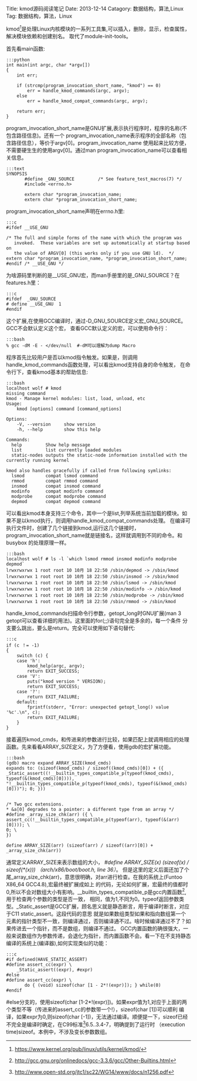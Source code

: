 Title: kmod源码阅读笔记
Date: 2013-12-14
Catagory: 数据结构，算法,Linux
Tag: 数据结构，算法，Linux

kmod[^1]是处理Linux内核模块的一系列工具集,可以插入，删除，显示，检查属性，解决模块依赖和创建别名。
取代了module-init-tools。


首先看main函数:

	:::python
	int main(int argc, char *argv[])
	{
		int err;

		if (strcmp(program_invocation_short_name, "kmod") == 0)
			err = handle_kmod_commands(argc, argv);
		else
			err = handle_kmod_compat_commands(argc, argv);

		return err;
	}
	
program_invocation_short_name是GNU扩展,表示执行程序时，程序的名称(不包含路径信息)。还有一个
program_invocation_name表示程序的全部名称（包含路径信息），等价于argv[0]。program_invocation_name
使用起来比较方便，不需要硬生生的使用argv[0]。通过man
program_invocation_name可以查看相关信息。
	
	:::text
	SYNOPSIS
		   #define _GNU_SOURCE         /* See feature_test_macros(7) */
		   #include <errno.h>

		   extern char *program_invocation_name;
		   extern char *program_invocation_short_name;
		   
program_invocation_short_name声明在errno.h里:

	:::c
	#ifdef __USE_GNU

	/* The full and simple forms of the name with which the program was
	   invoked.  These variables are set up automatically at startup based on
	   the value of ARGV[0] (this works only if you use GNU ld).  */
	extern char *program_invocation_name, *program_invocation_short_name;
	#endif /* __USE_GNU */

为啥源码里判断的是__USE_GNU宏，而man手册里的是_GNU_SOURCE？在features.h里：

	:::c
	#ifdef	_GNU_SOURCE
	# define __USE_GNU	1
	#endif
	
这个扩展,在使用GCC编译时，通过-D_GNU_SOURCE定义宏_GNU_SOURCE。GCC不会默认定义这个宏，
查看GCC默认定义的宏，可以使用命令行：

	:::bash
	% gcc -dM -E - </dev/null  #-dM可以理解为dump Macro
	
程序首先比较用户是否以kmod指令触发。如果是，则调用handle_kmod_commands函数处理，可以看出kmod支持自身的命令触发，
在命令行下，查看kmod基本的帮助信息:

	:::bash
	localhost wolf # kmod
	missing command
	kmod - Manage kernel modules: list, load, unload, etc
	Usage:
		kmod [options] command [command_options]

	Options:
		-V, --version     show version
		-h, --help        show this help

	Commands:
	  help         Show help message
	  list         list currently loaded modules
	  static-nodes outputs the static-node information installed with the currently running kernel

	kmod also handles gracefully if called from following symlinks:
	  lsmod        compat lsmod command
	  rmmod        compat rmmod command
	  insmod       compat insmod command
	  modinfo      compat modinfo command
	  modprobe     compat modprobe command
	  depmod       compat depmod command

可以看出kmod本身支持三个命令，其中一个是list,列举系统当前加载的模块。如果不是以kmod执行，则调用handle_kmod_compat_commands处理。
在编译可执行文件时，创建了几个链接到kmod,运行这几个链接时，program_invocation_short_name就是链接名，这样就调用到不同的命令。和busybox
的处理原理一样。

	:::bash
	localhost wolf # ls -l `which lsmod rmmod insmod modinfo modprobe depmod`
	lrwxrwxrwx 1 root root 10 10月 18 22:50 /sbin/depmod -> /sbin/kmod
	lrwxrwxrwx 1 root root 10 10月 18 22:50 /sbin/insmod -> /sbin/kmod
	lrwxrwxrwx 1 root root 10 10月 18 22:50 /sbin/lsmod -> /sbin/kmod
	lrwxrwxrwx 1 root root 10 10月 18 22:50 /sbin/modinfo -> /sbin/kmod
	lrwxrwxrwx 1 root root 10 10月 18 22:50 /sbin/modprobe -> /sbin/kmod
	lrwxrwxrwx 1 root root 10 10月 18 22:50 /sbin/rmmod -> /sbin/kmod

handle_kmod_commands扫描命令行参数，getopt_long时GNU扩展(man 3 getopt可以查看详细的用法)。这里面的for(;;)语句完全是多余的，每一个条件
分支要么跳出，要么是return。完全可以使用如下语句替代:

	:::c
	if (c ！= -1)
	{
		switch (c) {
		case 'h':
			kmod_help(argc, argv);
			return EXIT_SUCCESS;
		case 'V':
			puts("kmod version " VERSION);
			return EXIT_SUCCESS;
		case '?':
			return EXIT_FAILURE;
		default:
			fprintf(stderr, "Error: unexpected getopt_long() value '%c'.\n", c);
			return EXIT_FAILURE;
		}
	}
	
接着遍历kmod_cmds，和传进来的参数进行比较，如果匹配上就调用相应的处理函数。先来看看ARRAY_SIZE定义，为了方便看，使用gdb的宏扩展功能。

	:::bash
	(gdb) macro expand ARRAY_SIZE(kmod_cmds)
	expands to: (sizeof(kmod_cmds) / sizeof((kmod_cmds)[0]) + ({ _Static_assert((!__builtin_types_compatible_p(typeof(kmod_cmds), typeof(&(kmod_cmds)[0]))), "!__builtin_types_compatible_p(typeof(kmod_cmds), typeof(&(kmod_cmds)[0]))"); 0; }))
	

	/* Two gcc extensions.
	* &a[0] degrades to a pointer: a different type from an array */
	#define _array_size_chk(arr) ({ \
	assert_cc(!__builtin_types_compatible_p(typeof(arr), typeof(&(arr)[0]))); \
	0; \
	})

	define ARRAY_SIZE(arr) (sizeof(arr) / sizeof((arr)[0]) + _array_size_chk(arr))

通常定义ARRAY_SIZE来表示数组的大小，<em> #define ARRAY_SIZE(x) (sizeof(x) / sizeof(*(x))) （arch/x86/boot/boot.h, line 36）</em>。
但是这里的定义后面还加了个尾_array_size_chk(arr)，意思很明确，对arr进行检查。在我的系统上(Funtoo X86_64 GCC4.8),宏最终被扩展成如上
的代码，无论如何扩展，宏最终的值都时0,所以不会对数组大小有影响。__builtin_types_compatible_p是gcc内置函数[^2],用于检查两个参数的类型是否一致，
相同，值为1,不同为0。typeof返回参数类型。_Static_assert是GCC扩展，顾名思义就是静态断言，用于编译时断言，对应于C11 static_assert。这段代码的意思
就是如果数组类型如果和指向数组第一个元素的指针类型不一致，则编译通过，否则编译通不过。啥时候编译通过不了？如果传进去一个指针，而不是数组，则编译不通过。
GCC内置函数的确很强大，一般来说数组作为参数传递，会退化为指针，而内置函数不会。看一下在不支持静态编译的系统上(编译器),如何实现类似的功能：

	:::c
	#if defined(HAVE_STATIC_ASSERT)
	#define assert_cc(expr) \
		_Static_assert((expr), #expr)
	#else
	#define assert_cc(expr) \
		   do { (void) sizeof(char [1 - 2*!(expr)]); } while(0)
	#endif
\#else分支的，使用sizeof(char [1-2*!(expr)])。如果expr值为1,对应于上面的两个类型不等（传进来的assert_cc的参数带一个!），sizeof(char [1])可以顺利
编译，如果expr为0,则sizeof(char [-1])，无法通过编译。顺便提一下，sizeof已经不完全是编译时确定，在C99标准[^3]6.5..3.4-7，明确提到了运行时
（execution time)sizeof。本例中，不涉及变长参数数组。





        








[^1]:<https://www.kernel.org/pub/linux/utils/kernel/kmod/>
[^2]:<http://gcc.gnu.org/onlinedocs/gcc-3.3.6/gcc/Other-Builtins.html>
[^3]:<http://www.open-std.org/jtc1/sc22/WG14/www/docs/n1256.pdf>
